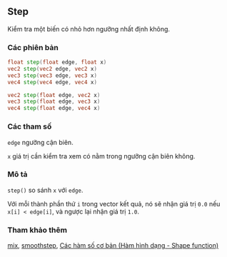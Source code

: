 ## Step
Kiểm tra một biến có nhỏ hơn ngưỡng nhất định không.

### Các phiên bản
```glsl
float step(float edge, float x)  
vec2 step(vec2 edge, vec2 x)  
vec3 step(vec3 edge, vec3 x)  
vec4 step(vec4 edge, vec4 x)

vec2 step(float edge, vec2 x)  
vec3 step(float edge, vec3 x)  
vec4 step(float edge, vec4 x)
```

### Các tham số
```edge``` ngưỡng cận biên.

```x``` giá trị cần kiểm tra xem có nằm trong ngưỡng cận biên không.

### Mô tả
```step()``` so sánh ```x``` với ```edge```.

Với mỗi thành phần thứ ```i``` trong vector kết quả, nó sẽ nhận giá trị ```0.0``` nếu ```x[i] < edge[i]```, và ngược lại nhận giá trị ```1.0```.

<div class="simpleFunction" data="y = step(0.5,x); "></div>

<div class="codeAndCanvas" data="../05/step.frag"></div>

### Tham khảo thêm
[mix](/glossary/?lan=vi&search=mix), [smoothstep](/glossary/?lan=vi&search=smoothstep), [Các hàm số cơ bản (Hàm hình dạng - Shape function)](/05/?lan=vi)
